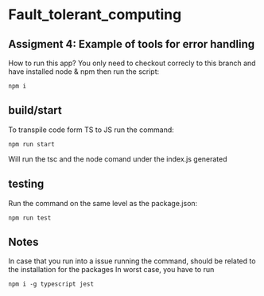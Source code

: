 # Fault_tolerant_computing

## Assigment 4: Example of tools for error handling

How to run this app?
You only need to checkout correcly to this branch and have installed node & npm
then run the script:

```
npm i
```

## build/start
To transpile code form TS to JS run the command:
```
npm run start
``` 
Will run the tsc and the node comand under the index.js generated

## testing 
Run the command on the same level as the package.json: 
```
npm run test
```

## Notes
In case that you run into a issue running the command, should be related to the installation for the packages
In worst case, you have to run
```
npm i -g typescript jest
```



